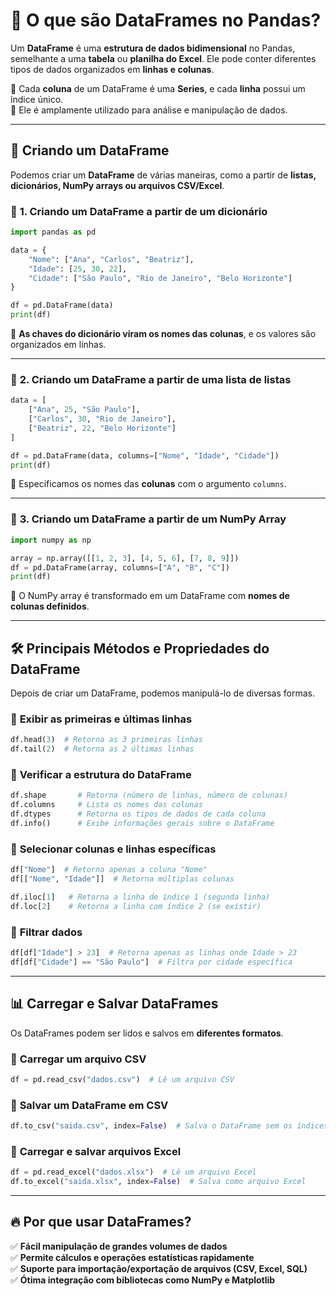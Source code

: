 # 📌 **O que são DataFrames no Pandas?**  

Um **DataFrame** é uma **estrutura de dados bidimensional** no Pandas, semelhante a uma **tabela** ou **planilha do Excel**. Ele pode conter diferentes tipos de dados organizados em **linhas e colunas**.  

🔹 Cada **coluna** de um DataFrame é uma **Series**, e cada **linha** possui um índice único.  
🔹 Ele é amplamente utilizado para análise e manipulação de dados.  

---
## 🚀 **Criando um DataFrame**
Podemos criar um **DataFrame** de várias maneiras, como a partir de **listas, dicionários, NumPy arrays ou arquivos CSV/Excel**.

### 🔹 **1. Criando um DataFrame a partir de um dicionário**
```python
import pandas as pd

data = {
    "Nome": ["Ana", "Carlos", "Beatriz"],
    "Idade": [25, 30, 22],
    "Cidade": ["São Paulo", "Rio de Janeiro", "Belo Horizonte"]
}

df = pd.DataFrame(data)
print(df)
```
🔹 **As chaves do dicionário viram os nomes das colunas**, e os valores são organizados em linhas.  

---
### 🔹 **2. Criando um DataFrame a partir de uma lista de listas**
```python
data = [
    ["Ana", 25, "São Paulo"],
    ["Carlos", 30, "Rio de Janeiro"],
    ["Beatriz", 22, "Belo Horizonte"]
]

df = pd.DataFrame(data, columns=["Nome", "Idade", "Cidade"])
print(df)
```
🔹 Especificamos os nomes das **colunas** com o argumento `columns`.

---
### 🔹 **3. Criando um DataFrame a partir de um NumPy Array**
```python
import numpy as np

array = np.array([[1, 2, 3], [4, 5, 6], [7, 8, 9]])
df = pd.DataFrame(array, columns=["A", "B", "C"])
print(df)
```
🔹 O NumPy array é transformado em um DataFrame com **nomes de colunas definidos**.

---
## 🛠 **Principais Métodos e Propriedades do DataFrame**
Depois de criar um DataFrame, podemos manipulá-lo de diversas formas.

### 🔹 **Exibir as primeiras e últimas linhas**
```python
df.head(3)  # Retorna as 3 primeiras linhas
df.tail(2)  # Retorna as 2 últimas linhas
```

### 🔹 **Verificar a estrutura do DataFrame**
```python
df.shape       # Retorna (número de linhas, número de colunas)
df.columns     # Lista os nomes das colunas
df.dtypes      # Retorna os tipos de dados de cada coluna
df.info()      # Exibe informações gerais sobre o DataFrame
```

### 🔹 **Selecionar colunas e linhas específicas**
```python
df["Nome"]  # Retorna apenas a coluna "Nome"
df[["Nome", "Idade"]]  # Retorna múltiplas colunas

df.iloc[1]   # Retorna a linha de índice 1 (segunda linha)
df.loc[2]    # Retorna a linha com índice 2 (se existir)
```

### 🔹 **Filtrar dados**
```python
df[df["Idade"] > 23]  # Retorna apenas as linhas onde Idade > 23
df[df["Cidade"] == "São Paulo"]  # Filtra por cidade específica
```

---
## 📊 **Carregar e Salvar DataFrames**
Os DataFrames podem ser lidos e salvos em **diferentes formatos**.

### 🔹 **Carregar um arquivo CSV**
```python
df = pd.read_csv("dados.csv")  # Lê um arquivo CSV
```

### 🔹 **Salvar um DataFrame em CSV**
```python
df.to_csv("saida.csv", index=False)  # Salva o DataFrame sem os índices
```

### 🔹 **Carregar e salvar arquivos Excel**
```python
df = pd.read_excel("dados.xlsx")  # Lê um arquivo Excel
df.to_excel("saida.xlsx", index=False)  # Salva como arquivo Excel
```

---
## 🔥 **Por que usar DataFrames?**
✅ **Fácil manipulação de grandes volumes de dados**  
✅ **Permite cálculos e operações estatísticas rapidamente**  
✅ **Suporte para importação/exportação de arquivos (CSV, Excel, SQL)**  
✅ **Ótima integração com bibliotecas como NumPy e Matplotlib**  
